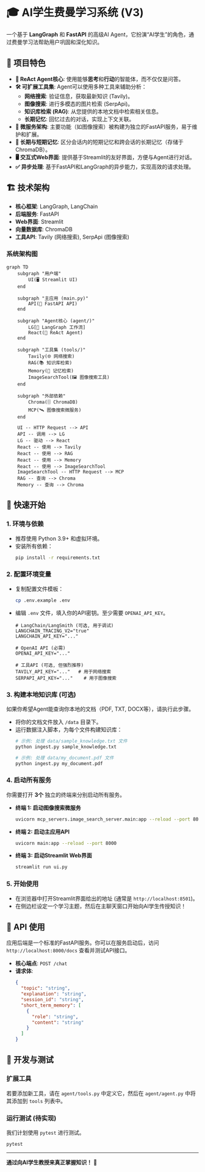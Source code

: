 # 🎓 AI学生费曼学习系统 (V3)

一个基于 **LangGraph** 和 **FastAPI** 的高级AI Agent，它扮演“AI学生”的角色，通过费曼学习法帮助用户巩固和深化知识。

## 🌟 项目特色

- **🤖 ReAct Agent核心**: 使用能够**思考**和**行动**的智能体，而不仅仅是问答。
- **🛠️ 可扩展工具集**: Agent可以使用多种工具来辅助分析：
    - **网络搜索**: 验证信息，获取最新知识 (Tavily)。
    - **图像搜索**: 进行多模态的图片检索 (SerpApi)。
    - **知识库检索 (RAG)**: 从您提供的本地文档中检索相关信息。
    - **长期记忆**: 回忆过去的对话，实现上下文关联。
- **🚀 微服务架构**: 主要功能（如图像搜索）被构建为独立的FastAPI服务，易于维护和扩展。
- **🧠 长期与短期记忆**: 区分会话内的短期记忆和跨会话的长期记忆（存储于ChromaDB）。
- **🖥️ 交互式Web界面**: 提供基于Streamlit的友好界面，方便与Agent进行对话。
- **✅ 异步处理**: 基于FastAPI和LangGraph的异步能力，实现高效的请求处理。

## 🏗️ 技术架构

- **核心框架**: LangGraph, LangChain
- **后端服务**: FastAPI
- **Web界面**: Streamlit
- **向量数据库**: ChromaDB
- **工具API**: Tavily (网络搜索), SerpApi (图像搜索)

### 系统架构图

```mermaid
graph TD
    subgraph "用户端"
        UI(🖥️ Streamlit UI)
    end

    subgraph "主应用 (main.py)"
        API(🚀 FastAPI API)
    end

    subgraph "Agent核心 (agent/)"
        LG[🧠 LangGraph 工作流]
        React(🤖 ReAct Agent)
    end
    
    subgraph "工具集 (tools/)"
        Tavily(🌐 网络搜索)
        RAG(📚 知识库检索)
        Memory(💾 记忆检索)
        ImageSearchTool(🖼️ 图像搜索工具)
    end
    
    subgraph "外部依赖"
        Chroma(🗄️ ChromaDB)
        MCP(🛰️ 图像搜索微服务)
    end

    UI -- HTTP Request --> API
    API -- 调用 --> LG
    LG -- 驱动 --> React
    React -- 使用 --> Tavily
    React -- 使用 --> RAG
    React -- 使用 --> Memory
    React -- 使用 --> ImageSearchTool
    ImageSearchTool -- HTTP Request --> MCP
    RAG -- 查询 --> Chroma
    Memory -- 查询 --> Chroma
```

## 🚀 快速开始

### 1. 环境与依赖

- 推荐使用 Python 3.9+ 和虚拟环境。
- 安装所有依赖：
  ```bash
  pip install -r requirements.txt
  ```

### 2. 配置环境变量

- 复制配置文件模板：
  ```bash
  cp .env.example .env
  ```
- 编辑 `.env` 文件，填入你的API密钥。至少需要 `OPENAI_API_KEY`。
  ```dotenv
  # LangChain/LangSmith (可选, 用于调试)
  LANGCHAIN_TRACING_V2="true"
  LANGCHAIN_API_KEY="..."

  # OpenAI API (必需)
  OPENAI_API_KEY="..."

  # 工具API (可选, 但强烈推荐)
  TAVILY_API_KEY="..."   # 用于网络搜索
  SERPAPI_API_KEY="..."    # 用于图像搜索
  ```

### 3. 构建本地知识库 (可选)

如果你希望Agent能查询你本地的文档（PDF, TXT, DOCX等），请执行此步骤。

- 将你的文档文件放入 `/data` 目录下。
- 运行数据注入脚本，为每个文件构建知识库：
  ```bash
  # 示例: 处理 data/sample_knowledge.txt 文件
  python ingest.py sample_knowledge.txt
  
  # 示例: 处理 data/my_document.pdf 文件
  python ingest.py my_document.pdf
  ```

### 4. 启动所有服务

你需要打开 **3个** 独立的终端来分别启动所有服务。

- **终端 1: 启动图像搜索微服务**
  ```bash
  uvicorn mcp_servers.image_search_server.main:app --reload --port 8001
  ```

- **终端 2: 启动主应用API**
  ```bash
  uvicorn main:app --reload --port 8000
  ```

- **终端 3: 启动Streamlit Web界面**
  ```bash
  streamlit run ui.py
  ```

### 5. 开始使用

- 在浏览器中打开Streamlit界面给出的地址 (通常是 `http://localhost:8501`)。
- 在侧边栏设定一个学习主题，然后在主聊天窗口开始向AI学生传授知识！

## 📖 API 使用

应用后端是一个标准的FastAPI服务。你可以在服务启动后，访问 `http://localhost:8000/docs` 查看并测试API接口。

- **核心端点**: `POST /chat`
- **请求体**:
  ```json
  {
    "topic": "string",
    "explanation": "string",
    "session_id": "string",
    "short_term_memory": [
      {
        "role": "string",
        "content": "string"
      }
    ]
  }
  ```

## 🔧 开发与测试

### 扩展工具

若要添加新工具，请在 `agent/tools.py` 中定义它，然后在 `agent/agent.py` 中将其添加到 `tools` 列表中。

### 运行测试 (待实现)

我们计划使用 `pytest` 进行测试。
```bash
pytest
```

---

**通过向AI学生教授来真正掌握知识！** 🚀 